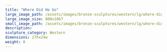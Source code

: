 ```yaml
---
title: "Where Did He Go"
large_image_path: /assets/images/bronze-sculptures/western/lg/where-did-he-go.jpg
large_image_size: 800x1067
small_image_path: /assets/images/bronze-sculptures/western/lg/where-did-he-go.jpg
description:
sculpture_category: Western
dimensions: 27hx24w
weight: 0
---
```

